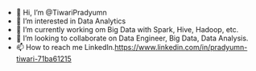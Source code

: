 - 👋 Hi, I’m @TiwariPradyumn
- 👀 I’m interested in Data Analytics
- 🌱 I’m currently working om Big Data with Spark, Hive, Hadoop, etc.
- 💞️ I’m looking to collaborate on Data Engineer, Big Data, Data Analysis.
- 📫 How to reach me LinkedIn.https://www.linkedin.com/in/pradyumn-tiwari-71ba61215

<!---
TiwariPradyumn/TiwariPradyumn is a ✨ special ✨ repository because its `README.md` (this file) appears on your GitHub profile.
You can click the Preview link to take a look at your changes.
--->
